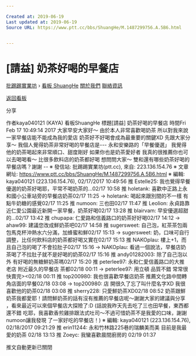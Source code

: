 ```yaml
---

Created at: 2019-06-19
Last updated at: 2019-06-19
Source URL: https://www.ptt.cc/bbs/ShuangHe/M.1487299756.A.5B6.html


---
```


# [請益] 奶茶好喝的早餐店


[批踢踢實業坊](https://www.ptt.cc/bbs/) › [看板 ShuangHe](https://www.ptt.cc/bbs/ShuangHe/index.html) [關於我們](https://www.ptt.cc/about.html) [聯絡資訊](https://www.ptt.cc/contact.html)

[返回看板](https://www.ptt.cc/bbs/ShuangHe/index.html)

分享

作者kaya040121 (KAYA)
看板ShuangHe
標題\[請益\] 奶茶好喝的早餐店
時間Fri Feb 17 10:49:14 2017
大家早安大家好～ 由於本人非常喜歡喝奶茶 所以對我來說一家早餐店能不能成為我的愛店 奶茶好不好喝會成為最重要的關鍵XD 先跟大家分享～ 我個人覺得奶茶非常好喝的早餐店是--- 永和安樂路的「早餐優選」 我覺得他的奶茶喝起來非常順口、甜度剛好 如果你也是奶茶愛好者 我真的很推薦你也可以去喝喝看～ 比很多飲料店的奶茶都好喝 想問問大家～ 雙和還有哪些奶茶好喝的早餐店嗎？謝謝 -- ※ 發信站: 批踢踢實業坊(ptt.cc), 來自: 223.136.154.76 ※ 文章網址: <https://www.ptt.cc/bbs/ShuangHe/M.1487299756.A.5B6.html> ※ 編輯: kaya040121 (223.136.154.76), 02/17/2017 10:49:56
推 Estelle25: 我也覺得早餐優選的奶茶好喝耶，平常不喝奶茶的...02/17 10:58
推 holetank: 喜歡中正路上永和國小公車站旁的早餐店奶茶02/17 11:25
→ holetank: 喝起來跟別間的不一樣 有點牛奶糖的感覺02/17 11:25
推 numoon: 三也田02/17 11:47
推 Leolion: 永貞路靠近仁愛公園最近新開一家早餐，奶茶好喝02/17 13:28
推 blairvam: 早安優選超甜的...02/17 13:42
推 chupapa: 仁愛路和信義路口的奶茶好好喝02/17 14:12
→ ahaw99: 建議您改成鮮奶茶吧02/17 14:58
推 sugersweet: 自己泡，紅茶茶包兩包馬克杯沖熱水六分滿，加蜂蜜和鮮02/17 15:13
→ sugersweet: 奶，口味可自行調整，比任何飲料店的奶茶都好喝又實在02/17 15:13
推 NAKOplau: 樓上+1，而且自己泡的喝了不會拉肚子02/17 15:16
→ NAKOplau: 看過一個說法，早餐店奶茶喝了不拉肚子就不是好喝的奶茶02/17 15:16
推 andy01282003: 除了自己泡以外 有好喝的無糖鮮奶茶嗎02/17 15:20
推 peterlee97: 永和仁愛信義路口的大推 老店 附近最久的早餐店 茶都02/18 00:11
→ peterlee97: 用立頓 品質不錯 常常很快賣完><02/18 00:11
推 top200980: 我也很喜歡早餐店奶茶 推薦文化路中間轉角店面的早餐02/18 03:08
→ top200980: 店 開很久了忘了叫什麼名字XD 我很喜歡他的奶茶02/18 03:08
推 sherry228: 只愛鮮奶茶XD02/18 08:52
奶茶跟鮮奶茶我都愛耶！請問鮮奶茶的話有沒有推薦的早餐店呢～謝謝大家的建議與分享 ，看來最近可以來個早餐店大探險了:D (話說我昨天先去吃了三也田早餐，東西都還不錯 吃耶，我喜歡香煎雞排跟法式吐司～不過可惜奶茶不是我愛的口味，謝謝numoon讓我發現 了一家好吃的早餐店！) ※ 編輯: kaya040121 (223.136.154.76), 02/18/2017 09:21:29
推 erin11244: 永和竹林路225巷的瑞麟美而美 目前是我最愛的奶茶 02/18 13:13
推 Zoeyc: 我蠻喜歡晨間廚房的 02/19 01:37

推文自動更新已關閉

